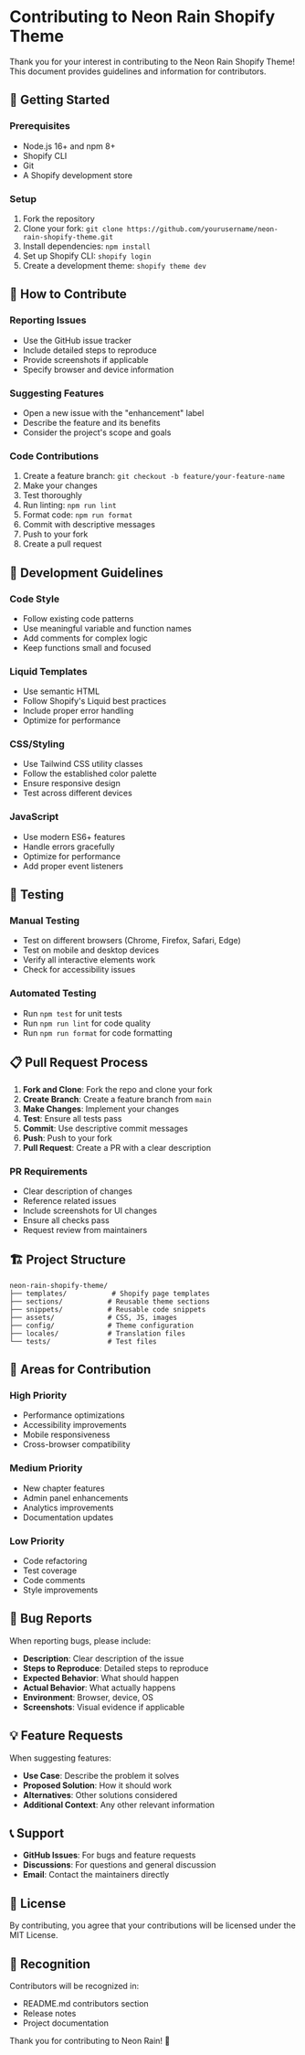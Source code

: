 # Contributing to Neon Rain Shopify Theme

Thank you for your interest in contributing to the Neon Rain Shopify Theme! This document provides guidelines and information for contributors.

## 🚀 Getting Started

### Prerequisites
- Node.js 16+ and npm 8+
- Shopify CLI
- Git
- A Shopify development store

### Setup
1. Fork the repository
2. Clone your fork: `git clone https://github.com/yourusername/neon-rain-shopify-theme.git`
3. Install dependencies: `npm install`
4. Set up Shopify CLI: `shopify login`
5. Create a development theme: `shopify theme dev`

## 📝 How to Contribute

### Reporting Issues
- Use the GitHub issue tracker
- Include detailed steps to reproduce
- Provide screenshots if applicable
- Specify browser and device information

### Suggesting Features
- Open a new issue with the "enhancement" label
- Describe the feature and its benefits
- Consider the project's scope and goals

### Code Contributions
1. Create a feature branch: `git checkout -b feature/your-feature-name`
2. Make your changes
3. Test thoroughly
4. Run linting: `npm run lint`
5. Format code: `npm run format`
6. Commit with descriptive messages
7. Push to your fork
8. Create a pull request

## 🎨 Development Guidelines

### Code Style
- Follow existing code patterns
- Use meaningful variable and function names
- Add comments for complex logic
- Keep functions small and focused

### Liquid Templates
- Use semantic HTML
- Follow Shopify's Liquid best practices
- Include proper error handling
- Optimize for performance

### CSS/Styling
- Use Tailwind CSS utility classes
- Follow the established color palette
- Ensure responsive design
- Test across different devices

### JavaScript
- Use modern ES6+ features
- Handle errors gracefully
- Optimize for performance
- Add proper event listeners

## 🧪 Testing

### Manual Testing
- Test on different browsers (Chrome, Firefox, Safari, Edge)
- Test on mobile and desktop devices
- Verify all interactive elements work
- Check for accessibility issues

### Automated Testing
- Run `npm test` for unit tests
- Run `npm run lint` for code quality
- Run `npm run format` for code formatting

## 📋 Pull Request Process

1. **Fork and Clone**: Fork the repo and clone your fork
2. **Create Branch**: Create a feature branch from `main`
3. **Make Changes**: Implement your changes
4. **Test**: Ensure all tests pass
5. **Commit**: Use descriptive commit messages
6. **Push**: Push to your fork
7. **Pull Request**: Create a PR with a clear description

### PR Requirements
- Clear description of changes
- Reference related issues
- Include screenshots for UI changes
- Ensure all checks pass
- Request review from maintainers

## 🏗️ Project Structure

```
neon-rain-shopify-theme/
├── templates/           # Shopify page templates
├── sections/           # Reusable theme sections
├── snippets/           # Reusable code snippets
├── assets/             # CSS, JS, images
├── config/             # Theme configuration
├── locales/            # Translation files
└── tests/              # Test files
```

## 🎯 Areas for Contribution

### High Priority
- Performance optimizations
- Accessibility improvements
- Mobile responsiveness
- Cross-browser compatibility

### Medium Priority
- New chapter features
- Admin panel enhancements
- Analytics improvements
- Documentation updates

### Low Priority
- Code refactoring
- Test coverage
- Code comments
- Style improvements

## 🐛 Bug Reports

When reporting bugs, please include:
- **Description**: Clear description of the issue
- **Steps to Reproduce**: Detailed steps to reproduce
- **Expected Behavior**: What should happen
- **Actual Behavior**: What actually happens
- **Environment**: Browser, device, OS
- **Screenshots**: Visual evidence if applicable

## 💡 Feature Requests

When suggesting features:
- **Use Case**: Describe the problem it solves
- **Proposed Solution**: How it should work
- **Alternatives**: Other solutions considered
- **Additional Context**: Any other relevant information

## 📞 Support

- **GitHub Issues**: For bugs and feature requests
- **Discussions**: For questions and general discussion
- **Email**: Contact the maintainers directly

## 📄 License

By contributing, you agree that your contributions will be licensed under the MIT License.

## 🙏 Recognition

Contributors will be recognized in:
- README.md contributors section
- Release notes
- Project documentation

Thank you for contributing to Neon Rain! 🚀

